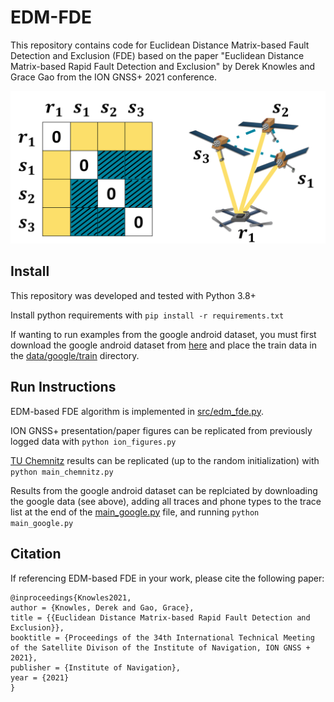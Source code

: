 # EDM-FDE

This repository contains code for Euclidean Distance Matrix-based Fault Detection and Exclusion (FDE) based on the paper "Euclidean Distance Matrix-based Rapid Fault Detection and Exclusion" by Derek Knowles and Grace Gao from the ION GNSS+ 2021 conference.

![EDM-matrix-with-system-visualization](docs/example-fig.png)

## Install

This repository was developed and tested with Python 3.8+

Install python requirements with `pip install -r requirements.txt`

If wanting to run examples from the google android dataset, you must first download the google android dataset from [here](https://www.kaggle.com/c/google-smartphone-decimeter-challenge/data) and place the train data in the [data/google/train](https://github.com/betaBison/edm-fde/tree/main/data/google/train) directory.

## Run Instructions

EDM-based FDE algorithm is implemented in [src/edm_fde.py](https://github.com/betaBison/edm-fde/blob/main/src/edm_fde.py).

ION GNSS+ presentation/paper figures can be replicated from previously logged data with `python ion_figures.py`

[TU Chemnitz](https://www.tu-chemnitz.de/projekt/smartLoc/gnss_dataset.html.en#Datasets) results can be replicated (up to the random initialization) with `python main_chemnitz.py`

Results from the google android dataset can be replciated by downloading the google data (see above), adding all traces and phone types to the trace list at the end of the [main_google.py](https://github.com/betaBison/edm-fde/blob/main/main_google.py) file, and running `python main_google.py` 

## Citation
If referencing EDM-based FDE in your work, please cite the following paper:
```
@inproceedings{Knowles2021,
author = {Knowles, Derek and Gao, Grace},
title = {{Euclidean Distance Matrix-based Rapid Fault Detection and Exclusion}},
booktitle = {Proceedings of the 34th International Technical Meeting of the Satellite Divison of the Institute of Navigation, ION GNSS + 2021},
publisher = {Institute of Navigation},
year = {2021}
}
```
